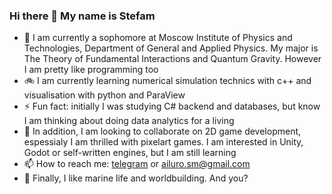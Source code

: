 ### Hi there 👋 My name is Stefam
- 🏫 I am currently a sophomore at Moscow Institute of Physics and Technologies, Department of General and Applied Physics. My major is The Theory of Fundamental Interactions and Quantum Gravity. However I am pretty like programming too
- 🚲 I am currently learning numerical simulation technics with c++ and visualisation with python and ParaView
- ⚡ Fun fact: initially I was studying C# backend and databases, but know I am thinking about doing data analytics for a living
- 👯 In addition, I am looking to collaborate on 2D game development, espessialy I am thrilled with pixelart games. I am interested in Unity, Godot or self-written engines, but I am still learning
- 📫 How to reach me: [telegram](https://t.me/m_ailuro) or <ailuro.sm@gmail.com>
- 🐋 Finally, I like marine life and worldbuilding. And you?

<!--
**Ronningen/Ronningen** is a ✨ _special_ ✨ repository because its `README.md` (this file) appears on your GitHub profile.

Here are some ideas to get you started:

- 🔭 I’m currently working on ...
- 🌱 I’m currently learning ...
- 👯 I’m looking to collaborate on ...
- 🤔 I’m looking for help with ...
- 💬 Ask me about ...
- 📫 How to reach me: ...
- 😄 Pronouns: ...
- ⚡ Fun fact: ...
-->

